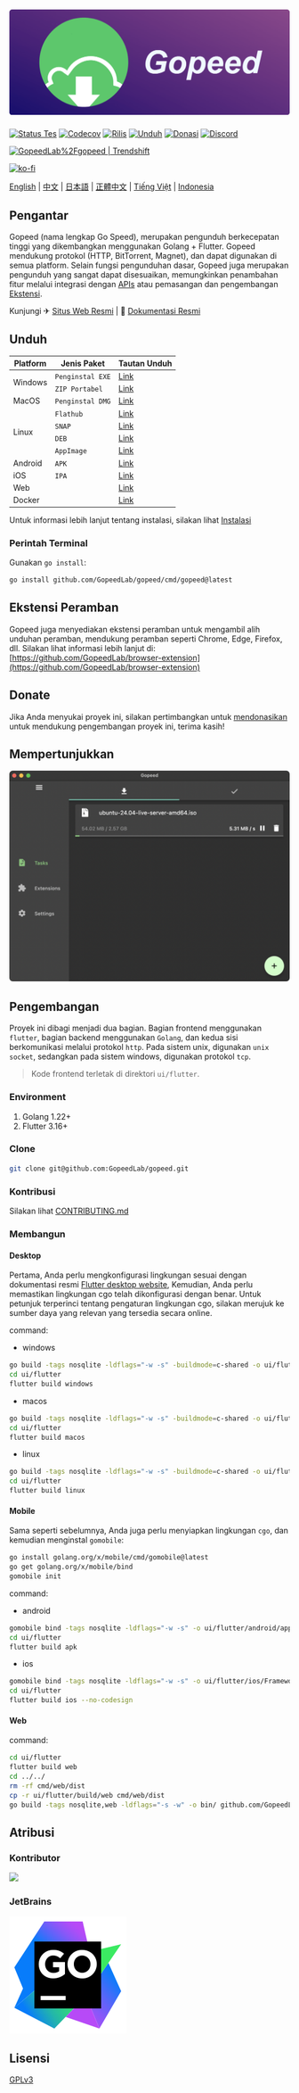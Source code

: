 # [![](_docs/img/banner.png)](https://gopeed.com)

[![Status Tes](https://github.com/GopeedLab/gopeed/workflows/test/badge.svg)](https://github.com/GopeedLab/gopeed/actions?query=workflow%3Atest)
[![Codecov](https://codecov.io/gh/GopeedLab/gopeed/branch/main/graph/badge.svg)](https://codecov.io/gh/GopeedLab/gopeed)
[![Rilis](https://img.shields.io/github/release/GopeedLab/gopeed.svg)](https://github.com/GopeedLab/gopeed/releases)
[![Unduh](https://img.shields.io/github/downloads/GopeedLab/gopeed/total.svg)](https://github.com/GopeedLab/gopeed/releases)
[![Donasi](https://img.shields.io/badge/%24-donate-ff69b4.svg)](https://docs.gopeed.com/donate.html)
[![Discord](https://img.shields.io/discord/1037992631881449472?label=Discord&logo=discord&style=social)](https://discord.gg/ZUJqJrwCGB)

<a href="https://trendshift.io/repositories/7953" target="_blank"><img src="https://trendshift.io/api/badge/repositories/7953" alt="GopeedLab%2Fgopeed | Trendshift" style="width: 250px; height: 55px;" width="250" height="55"/></a>

[![ko-fi](https://ko-fi.com/img/githubbutton_sm.svg)](https://ko-fi.com/R6R6IJGN6)

[English](/README.md) | [中文](/README_zh-CN.md) | [日本語](/README_ja-JP.md) | [正體中文](/README_zh-TW.md) | [Tiếng Việt](/README_vi-VN.md) | [Indonesia](/README_id-ID.md)

## Pengantar

Gopeed (nama lengkap Go Speed), merupakan pengunduh berkecepatan tinggi yang dikembangkan menggunakan Golang + Flutter. Gopeed mendukung protokol (HTTP, BitTorrent, Magnet), dan dapat digunakan di semua platform. Selain fungsi pengunduhan dasar, Gopeed juga merupakan pengunduh yang sangat dapat disesuaikan, memungkinkan penambahan fitur melalui integrasi dengan [APIs](https://docs.gopeed.com/dev-api.html) atau pemasangan dan pengembangan [Ekstensi](https://docs.gopeed.com/dev-extension.html).

Kunjungi ✈ [Situs Web Resmi](https://gopeed.com) | 📖 [Dokumentasi Resmi](https://docs.gopeed.com)

## Unduh

<table>
    <thead>
        <tr>
            <th>Platform</th>
            <th>Jenis Paket</th>
            <th>Tautan Unduh</th>
        </tr>
    </thead>
    <tbody>
        <tr>
            <td rowspan=2>Windows</td>
            <td><code>Penginstal EXE</code></td>
            <td><a href="https://gopeed.com/api/download?tpl=Gopeed-$version-windows-amd64.zip">Link</a></td>
        </tr>
        <tr>
            <td><code>ZIP Portabel</code></td>
            <td><a href="https://gopeed.com/api/download?tpl=Gopeed-$version-windows-amd64-portable.zip">Link</a></td>
        </tr>
        <tr>
            <td>MacOS</td>
            <td><code>Penginstal DMG</code></td>          
            <td><a href="https://gopeed.com/api/download?tpl=Gopeed-$version-macos.dmg">Link</a></td>
        </tr>
        <tr>
            <td rowspan=4>Linux</td>
            <td><code>Flathub</code></td>
            <td><a href="https://flathub.org/apps/com.gopeed.Gopeed">Link</a></td>
        </tr>
        <tr>
            <td><code>SNAP</code></td>
            <td><a href="https://snapcraft.io/gopeed">Link</a></td>
        </tr>
        <tr>
            <td><code>DEB</code></td>
            <td><a href="https://gopeed.com/api/download?tpl=Gopeed-$version-linux-amd64.deb">Link</a></td>
        </tr>
        <tr>
            <td><code>AppImage</code></td>
            <td><a href="https://gopeed.com/api/download?tpl=Gopeed-$version-linux-x86_64.AppImage">Link</a></td>
        </tr>
        <tr>
            <td>Android</td>
            <td><code>APK</code></td>
            <td><a href="https://gopeed.com/api/download?tpl=Gopeed-$version-android.apk">Link</a></td>
        </tr>
        <tr>
            <td>iOS</td>
            <td><code>IPA</code></td>
            <td><a href="https://gopeed.com/api/download?tpl=Gopeed-$version-ios.ipa">Link</a></td>
        </tr>
        <tr>
            <td>Web</td>
            <td></td>
            <td><a href="https://github.com/GopeedLab/gopeed/releases/latest">Link</a></td>
        </tr>
        <tr>
            <td>Docker</td>
            <td></td>
            <td><a href="https://hub.docker.com/r/liwei2633/gopeed">Link</a></td>
        </tr>
    </tbody>
</table>

Untuk informasi lebih lanjut tentang instalasi, silakan lihat [Instalasi](https://docs.gopeed.com/install.html)

### Perintah Terminal

Gunakan `go install`:

```bash
go install github.com/GopeedLab/gopeed/cmd/gopeed@latest
```

## Ekstensi Peramban

Gopeed juga menyediakan ekstensi peramban untuk mengambil alih unduhan peramban, mendukung peramban seperti Chrome, Edge, Firefox, dll. Silakan lihat informasi lebih lanjut di: [https://github.com/GopeedLab/browser-extension](https://github.com/GopeedLab/browser-extension)

## Donate

Jika Anda menyukai proyek ini, silakan pertimbangkan untuk [mendonasikan](https://docs.gopeed.com/donate.html) untuk mendukung pengembangan proyek ini, terima kasih!

## Mempertunjukkan

![](_docs/img/ui-demo.png)

## Pengembangan

Proyek ini dibagi menjadi dua bagian. Bagian frontend menggunakan `flutter`, bagian backend menggunakan `Golang`, dan kedua sisi berkomunikasi melalui protokol `http`. Pada sistem unix, digunakan `unix socket`, sedangkan pada sistem windows, digunakan protokol `tcp`.

> Kode frontend terletak di direktori `ui/flutter`.

### Environment

1. Golang 1.22+
2. Flutter 3.16+

### Clone

```bash
git clone git@github.com:GopeedLab/gopeed.git
```

### Kontribusi

Silakan lihat [CONTRIBUTING.md](/CONTRIBUTING.md)

### Membangun

#### Desktop

Pertama, Anda perlu mengkonfigurasi lingkungan sesuai dengan dokumentasi resmi [Flutter desktop website](https://docs.flutter.dev/development/platform-integration/desktop), Kemudian, Anda perlu memastikan lingkungan cgo telah dikonfigurasi dengan benar. Untuk petunjuk terperinci tentang pengaturan lingkungan cgo, silakan merujuk ke sumber daya yang relevan yang tersedia secara online.

command:

- windows

```bash
go build -tags nosqlite -ldflags="-w -s" -buildmode=c-shared -o ui/flutter/windows/libgopeed.dll github.com/GopeedLab/gopeed/bind/desktop
cd ui/flutter
flutter build windows
```

- macos

```bash
go build -tags nosqlite -ldflags="-w -s" -buildmode=c-shared -o ui/flutter/macos/Frameworks/libgopeed.dylib github.com/GopeedLab/gopeed/bind/desktop
cd ui/flutter
flutter build macos
```

- linux

```bash
go build -tags nosqlite -ldflags="-w -s" -buildmode=c-shared -o ui/flutter/linux/bundle/lib/libgopeed.so github.com/GopeedLab/gopeed/bind/desktop
cd ui/flutter
flutter build linux
```

#### Mobile

Sama seperti sebelumnya, Anda juga perlu menyiapkan lingkungan `cgo`, dan kemudian menginstal `gomobile`:

```bash
go install golang.org/x/mobile/cmd/gomobile@latest
go get golang.org/x/mobile/bind
gomobile init
```

command:

- android

```bash
gomobile bind -tags nosqlite -ldflags="-w -s" -o ui/flutter/android/app/libs/libgopeed.aar -target=android -androidapi 21 -javapkg="com.gopeed" github.com/GopeedLab/gopeed/bind/mobile
cd ui/flutter
flutter build apk
```

- ios

```bash
gomobile bind -tags nosqlite -ldflags="-w -s" -o ui/flutter/ios/Frameworks/Libgopeed.xcframework -target=ios github.com/GopeedLab/gopeed/bind/mobile
cd ui/flutter
flutter build ios --no-codesign
```

#### Web

command:

```bash
cd ui/flutter
flutter build web
cd ../../
rm -rf cmd/web/dist
cp -r ui/flutter/build/web cmd/web/dist
go build -tags nosqlite,web -ldflags="-s -w" -o bin/ github.com/GopeedLab/gopeed/cmd/web
```

## Atribusi

### Kontributor

<a href="https://github.com/GopeedLab/gopeed/graphs/contributors">
  <img src="https://contrib.rocks/image?repo=GopeedLab/gopeed" />
</a>

### JetBrains

[![goland](_docs/img/goland.svg)](https://www.jetbrains.com/?from=gopeed)

## Lisensi

[GPLv3](LICENSE)
